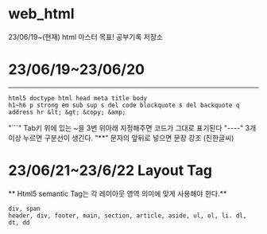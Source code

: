 # web_html
23/06/19~(현재) html 마스터 목표! 공부기록 저장소


# 23/06/19~23/06/20
------
```
html5 doctype html head meta title body 
h1~h6 p strong em sub sup s del code blockquote s del backquote q 
address hr &lt; &gt; &copy; &amp;
```

"```" Tab키 위에 있는 ~을 3번 위아래 지정해주면 코드가 그대로 표기된다
"----" 3개이상 누르면 구분선이 생긴다.
"**" 문자의 앞뒤로 넣으면 문장 강조 (진한글씨)

# 23/06/21~23/6/22 Layout Tag
** Html5 semantic Tag는 각 레이아웃 영역 의미에 맞게 사용해야 한다.**
```
div, span
header, div, footer, main, section, article, aside, ul, ol, li. dl, dt, dd 
```
